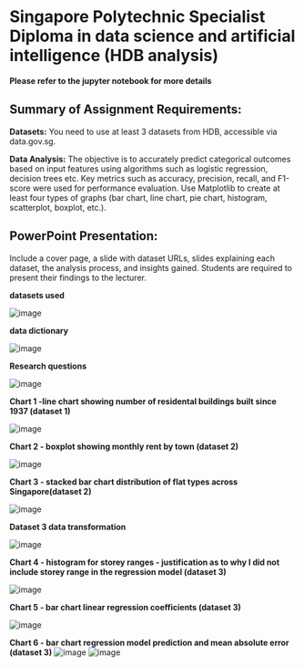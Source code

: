 # **Singapore Polytechnic Specialist Diploma in data science and artificial intelligence (HDB analysis)**
**Please refer to the jupyter notebook for more details**

## **Summary of Assignment Requirements:**
**Datasets:** 
You need to use at least 3 datasets from HDB, accessible via data.gov.sg.

**Data Analysis:**
The objective is to accurately predict categorical outcomes based on input features using algorithms such as logistic regression, decision trees etc. Key metrics such as accuracy, precision, recall, and F1-score were used for performance evaluation.
Use Matplotlib to create at least four types of graphs (bar chart, line chart, pie chart, histogram, scatterplot, boxplot, etc.).

## **PowerPoint Presentation:**
Include a cover page, a slide with dataset URLs, slides explaining each dataset, the analysis process, and insights gained. Students are required to present their findings to the lecturer.








**datasets used**

![image](https://github.com/user-attachments/assets/5928d952-0323-44e2-aad4-706fc03f549f)



**data dictionary**

![image](https://github.com/user-attachments/assets/9faa9763-3728-4af3-9833-030ad4e0dd36)




**Research questions**

![image](https://github.com/user-attachments/assets/bca078ff-5e62-4347-96ef-a4d48cdb2858)



**Chart 1 -line chart showing number of residental buildings built since 1937 (dataset 1)**

![image](https://github.com/user-attachments/assets/2421fba7-aa71-4aee-bc3a-3f95c1632dcb)



**Chart 2 - boxplot showing monthly rent by town (dataset 2)**

![image](https://github.com/user-attachments/assets/55e08d74-ff9c-4e61-88f1-22ee5025fa41)



**Chart 3 - stacked bar chart distribution of flat types across Singapore(dataset 2)**

![image](https://github.com/user-attachments/assets/913221c5-1ee0-4576-9c69-912277697907)



**Dataset 3 data transformation**

![image](https://github.com/user-attachments/assets/517b4d74-bcac-4864-b622-f0927bfa54db)



**Chart 4 - histogram for storey ranges - justification as to why I did not include storey range in the regression model (dataset 3)**

![image](https://github.com/user-attachments/assets/087c19a5-780f-4e81-81c0-c37589e5ee10)



**Chart 5 - bar chart linear regression coefficients (dataset 3)**

![image](https://github.com/user-attachments/assets/9cdf49e6-185f-4e3e-90b9-864e260c574a)




**Chart 6 - bar chart regression model prediction and mean absolute error (dataset 3)**
![image](https://github.com/user-attachments/assets/cb5304ed-22a7-4980-ad66-4f2bd275649b)
![image](https://github.com/user-attachments/assets/8cc0ea36-e23a-41e3-9070-74c66b0c1634)

